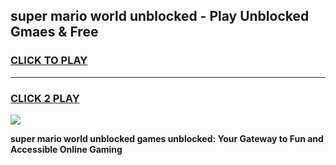 
## super mario world unblocked - Play Unblocked Gmaes & Free
<h3>
<a href="https://news.freeplayer.one?title=super_mario_world_unblocked&ref=16F">CLICK TO PLAY</a></h3>
<hr>

<h3>
<a href="https://news.freeplayer.one?title=super_mario_world_unblocked&ref=16F">CLICK 2 PLAY</a>
  
</h3>

<a href="https://news.freeplayer.one?title=super_mario_world_unblocked&ref=16F/"><img src="https://clearcache.store/games.png"></a>


**super mario world unblocked games unblocked: Your Gateway to Fun and Accessible Online Gaming**
